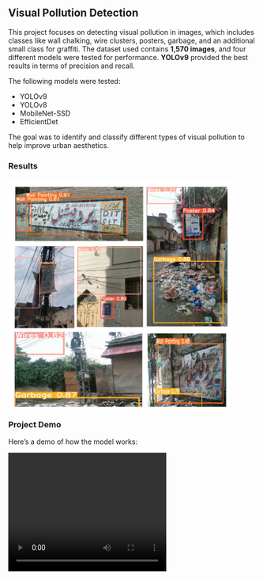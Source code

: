 ## Visual Pollution Detection

This project focuses on detecting visual pollution in images, which includes classes like wall chalking, wire clusters, posters, garbage, and an additional small class for graffiti. The dataset used contains **1,570 images**, and four different models were tested for performance. **YOLOv9** provided the best results in terms of precision and recall.

The following models were tested:
- YOLOv9
- YOLOv8
- MobileNet-SSD
- EfficientDet

The goal was to identify and classify different types of visual pollution to help improve urban aesthetics.

### Results

<img src="image.png" width="450" height="auto">

### Project Demo

Here’s a demo of how the model works:

<video width="320" height="240" controls>
  <source src="VIDEO5.mp4" type="video/mp4">
  Your browser does not support the video tag.
</video>


